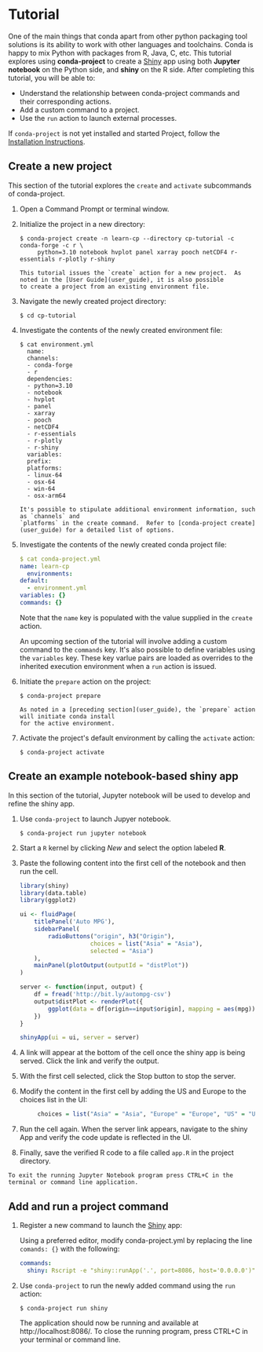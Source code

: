 # Tutorial

One of the main things that conda apart from other python packaging tool solutions is its ability to work with other languages and toolchains.  Conda
is happy to mix Python with packages from R, Java, C, etc. This tutorial explores using **conda-project** to create a [Shiny](https://shiny.rstudio.com/)
app using both **Jupyter notebook** on the Python side, and **shiny** on the R side.  After completing this tutorial, you will be able to:

 * Understand the relationship between conda-project commands and their corresponding actions.
 * Add a custom command to a project.
 * Use the `run` action to launch external processes.

If `conda-project` is not yet installed and started Project, follow the [Installation Instructions](index).

## Create a new project

This section of the tutorial explores the `create` and `activate` subcommands of conda-project.

1. Open a Command Prompt or terminal window.

2. Initialize the project in a new directory:
   ```shell
   $ conda-project create -n learn-cp --directory cp-tutorial -c conda-forge -c r \
        python=3.10 notebook hvplot panel xarray pooch netCDF4 r-essentials r-plotly r-shiny
   ```

   ```{note}
   This tutorial issues the `create` action for a new project.  As noted in the [User Guide](user_guide), it is also possible
   to create a project from an existing environment file.
   ```

3. Navigate the newly created project directory:
   ```shell
   $ cd cp-tutorial
   ```

4. Investigate the contents of the newly created environment file:
   ```shell
   $ cat environment.yml
     name:
     channels:
     - conda-forge
     - r
     dependencies:
     - python=3.10
     - notebook
     - hvplot
     - panel
     - xarray
     - pooch
     - netCDF4
     - r-essentials
     - r-plotly
     - r-shiny
     variables:
     prefix:
     platforms:
     - linux-64
     - osx-64
     - win-64
     - osx-arm64
   ```

   ```{note}
   It's possible to stipulate additional environment information, such as `channels` and
   `platforms` in the create command.  Refer to [conda-project create](user_guide) for a detailed list of options.
   ```

5. Investigate the contents of the newly created conda project file:
   ```yaml
   $ cat conda-project.yml
   name: learn-cp
     environments:
   default:
     - environment.yml
   variables: {}
   commands: {}
   ```

   Note that the `name` key is populated with the value supplied in the `create` action.

   An upcoming section of the tutorial will involve adding a custom command to the `commands` key. It's also
   possible to define variables using the `variables` key.  These key varlue pairs are loaded as overrides
   to the inherited execution environment when a `run` action is issued.

6. Initiate the `prepare` action on the project:
   ```shell
   $ conda-project prepare
   ```

   ```{note}
   As noted in a [preceding section](user_guide), the `prepare` action will initiate conda install
   for the active environment.
   ```

7. Activate the project's default environment by calling the `activate` action:
   ```shell
   $ conda-project activate
   ```

## Create an example notebook-based shiny app

In this section of the tutorial, Jupyter notebook will be used to develop and refine the shiny app.

1. Use `conda-project` to launch Jupyer notebook.
   ```shell
   $ conda-project run jupyter notebook
   ```

2. Start a `R` kernel by clicking *New* and select the option labeled **R**.

3. Paste the following content into the first cell of the notebook and then run the cell.
   ```r
   library(shiny)
   library(data.table)
   library(ggplot2)

   ui <- fluidPage(
       titlePanel('Auto MPG'),
       sidebarPanel(
           radioButtons("origin", h3("Origin"),
                       choices = list("Asia" = "Asia"),
                       selected = "Asia")
       ),
       mainPanel(plotOutput(outputId = "distPlot"))
   )

   server <- function(input, output) {
       df = fread('http://bit.ly/autompg-csv')
       output$distPlot <- renderPlot({
           ggplot(data = df[origin==input$origin], mapping = aes(mpg)) + geom_density()
       })
   }

   shinyApp(ui = ui, server = server)
   ```

4. A link will appear at the bottom of the cell once the shiny app is being served.  Click the link and
   verify the output.

5. With the first cell selected, click the Stop button to stop the server.

6. Modify the content in the first cell by adding the US and Europe to the choices list in the UI:

   ```R
        choices = list("Asia" = "Asia", "Europe" = "Europe", "US" = "US"),
   ```

7. Run the cell again. When the server link appears, navigate to the shiny App and verify the code update is
   reflected in the UI.

8. Finally, save the verified R code to a file called `app.R` in the project directory.

```{note}
To exit the running Jupyter Notebook program press CTRL+C in the terminal or command line application.
```

## Add and run a project command

1. Register a new command to launch the [Shiny](https://shiny.rstudio.com/) app:

   Using a preferred editor, modify conda-project.yml by replacing the line `comands: {}` with the following:
   ```yaml
   commands:
     shiny: Rscript -e "shiny::runApp('.', port=8086, host='0.0.0.0')"
   ```

2. Use `conda-project` to run the newly added command using the `run` action:
   ```shell
   $ conda-project run shiny
   ```

   The application should now be running and available at http://localhost:8086/. To  close the running program,
   press CTRL+C in your terminal or command line.
